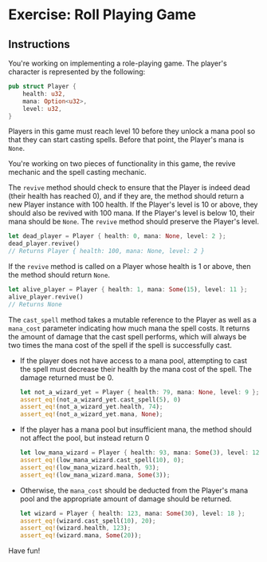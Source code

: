 # Exercise: Roll Playing Game

## Instructions

You're working on implementing a role-playing game. The player's character is represented by the following:

```rust
pub struct Player {
    health: u32,
    mana: Option<u32>,
    level: u32,
}
```

Players in this game must reach level 10 before they unlock a mana pool so that they can start casting spells. Before that point, the Player's mana is `None`.

You're working on two pieces of functionality in this game, the revive mechanic and the spell casting mechanic.

The `revive` method should check to ensure that the Player is indeed dead (their health has reached 0), and if they are, the method should return a new Player instance with 100 health.
If the Player's level is 10 or above, they should also be revived with 100 mana.
If the Player's level is below 10, their mana should be `None`. The `revive` method should preserve the Player's level.

```rust
let dead_player = Player { health: 0, mana: None, level: 2 };
dead_player.revive()
// Returns Player { health: 100, mana: None, level: 2 }
```

If the `revive` method is called on a Player whose health is 1 or above, then the method should return `None`.

```rust
let alive_player = Player { health: 1, mana: Some(15), level: 11 };
alive_player.revive()
// Returns None
```

The `cast_spell` method takes a mutable reference to the Player as well as a `mana_cost` parameter indicating how much mana the spell costs. It returns the amount of damage that the cast spell performs, which will always be two times the mana cost of the spell if the spell is successfully cast.

- If the player does not have access to a mana pool, attempting to cast the spell must decrease their health by the mana cost of the spell. The damage returned must be 0.

  ```rust
  let not_a_wizard_yet = Player { health: 79, mana: None, level: 9 };
  assert_eq!(not_a_wizard_yet.cast_spell(5), 0)
  assert_eq!(not_a_wizard_yet.health, 74);
  assert_eq!(not_a_wizard_yet.mana, None);
  ```

- If the player has a mana pool but insufficient mana, the method should not affect the pool, but instead return 0

  ```rust
  let low_mana_wizard = Player { health: 93, mana: Some(3), level: 12 };
  assert_eq!(low_mana_wizard.cast_spell(10), 0);
  assert_eq!(low_mana_wizard.health, 93);
  assert_eq!(low_mana_wizard.mana, Some(3));
  ```

- Otherwise, the `mana_cost` should be deducted from the Player's mana pool and the appropriate amount of damage should be returned.

  ```rust
  let wizard = Player { health: 123, mana: Some(30), level: 18 };
  assert_eq!(wizard.cast_spell(10), 20);
  assert_eq!(wizard.health, 123);
  assert_eq!(wizard.mana, Some(20));
  ```

Have fun!
